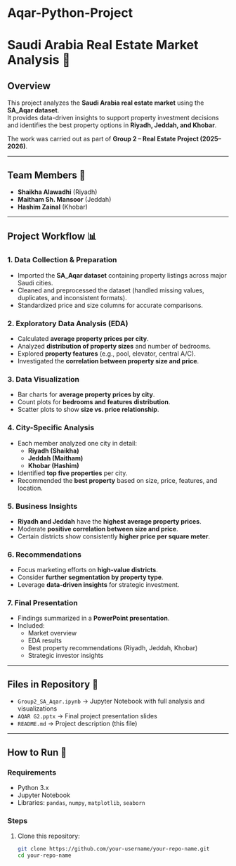 # Aqar-Python-Project

# Saudi Arabia Real Estate Market Analysis 🏡

## Overview
This project analyzes the **Saudi Arabia real estate market** using the **SA_Aqar dataset**.  
It provides data-driven insights to support property investment decisions and identifies the best property options in **Riyadh, Jeddah, and Khobar**.  

The work was carried out as part of **Group 2 – Real Estate Project (2025–2026)**.

---

## Team Members 👥
- **Shaikha Alawadhi** (Riyadh)  
- **Maitham Sh. Mansoor** (Jeddah)  
- **Hashim Zainal** (Khobar)  

---

## Project Workflow 📊

### 1. Data Collection & Preparation
- Imported the **SA_Aqar dataset** containing property listings across major Saudi cities.  
- Cleaned and preprocessed the dataset (handled missing values, duplicates, and inconsistent formats).  
- Standardized price and size columns for accurate comparisons.  

### 2. Exploratory Data Analysis (EDA)
- Calculated **average property prices per city**.  
- Analyzed **distribution of property sizes** and number of bedrooms.  
- Explored **property features** (e.g., pool, elevator, central A/C).  
- Investigated the **correlation between property size and price**.  

### 3. Data Visualization
- Bar charts for **average property prices by city**.  
- Count plots for **bedrooms and features distribution**.  
- Scatter plots to show **size vs. price relationship**.  

### 4. City-Specific Analysis
- Each member analyzed one city in detail:
  - **Riyadh (Shaikha)**  
  - **Jeddah (Maitham)**  
  - **Khobar (Hashim)**  
- Identified **top five properties** per city.  
- Recommended the **best property** based on size, price, features, and location.  

### 5. Business Insights
- **Riyadh and Jeddah** have the **highest average property prices**.  
- Moderate **positive correlation between size and price**.  
- Certain districts show consistently **higher price per square meter**.  

### 6. Recommendations
- Focus marketing efforts on **high-value districts**.  
- Consider **further segmentation by property type**.  
- Leverage **data-driven insights** for strategic investment.  

### 7. Final Presentation
- Findings summarized in a **PowerPoint presentation**.  
- Included:  
  - Market overview  
  - EDA results  
  - Best property recommendations (Riyadh, Jeddah, Khobar)  
  - Strategic investor insights  

---

## Files in Repository 📂
- `Group2_SA_Aqar.ipynb` → Jupyter Notebook with full analysis and visualizations  
- `AQAR G2.pptx` → Final project presentation slides  
- `README.md` → Project description (this file)  

---

## How to Run 🚀

### Requirements
- Python 3.x  
- Jupyter Notebook  
- Libraries: `pandas`, `numpy`, `matplotlib`, `seaborn`  

### Steps
1. Clone this repository:
   ```bash
   git clone https://github.com/your-username/your-repo-name.git
   cd your-repo-name
